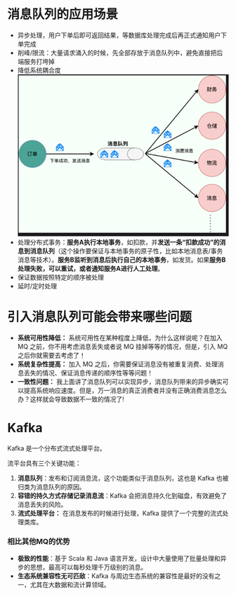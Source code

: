 # 消息队列的应用场景
- 异步处理，用户下单后即可返回结果，等数据库处理完成后再正式通知用户下单完成
- 削峰/限流：大量请求涌入的时候，先全部存放于消息队列中，避免直接把后端服务打垮掉
- 降低系统耦合度![输入图片说明](/imgs/2025-05-29/3wgp7kkU3X501wEY.png)
- 处理分布式事务：**服务A执行本地事务**，如扣款，并**发送一条“扣款成功”的消息到消息队列**（这个操作要保证与本地事务的原子性，比如本地消息表/事务消息等技术）。**服务B监听到消息后执行自己的本地事务**，如发货。如果**服务B处理失败，可以重试，或者通知服务A进行人工处理**。
- 保证数据按照特定的顺序被处理
- 延时/定时处理

# 引入消息队列可能会带来哪些问题
-   **系统可用性降低：** 系统可用性在某种程度上降低，为什么这样说呢？在加入 MQ 之前，你不用考虑消息丢失或者说 MQ 挂掉等等的情况，但是，引入 MQ 之后你就需要去考虑了！
-   **系统复杂性提高：** 加入 MQ 之后，你需要保证消息没有被重复消费、处理消息丢失的情况、保证消息传递的顺序性等等问题！
-   **一致性问题：** 我上面讲了消息队列可以实现异步，消息队列带来的异步确实可以提高系统响应速度。但是，万一消息的真正消费者并没有正确消费消息怎么办？这样就会导致数据不一致的情况了!

# Kafka
Kafka 是一个分布式流式处理平台。

流平台具有三个关键功能：

1.  **消息队列**：发布和订阅消息流，这个功能类似于消息队列，这也是 Kafka 也被归类为消息队列的原因。
2.  **容错的持久方式存储记录消息流**：Kafka 会把消息持久化到磁盘，有效避免了消息丢失的风险。
3.  **流式处理平台：** 在消息发布的时候进行处理，Kafka 提供了一个完整的流式处理类库。

### 相比其他MQ的优势
-   **极致的性能**：基于 Scala 和 Java 语言开发，设计中大量使用了批量处理和异步的思想，最高可以每秒处理千万级别的消息。
-   **生态系统兼容性无可匹敌**：Kafka 与周边生态系统的兼容性是最好的没有之一，尤其在大数据和流计算领域。


<!--stackedit_data:
eyJoaXN0b3J5IjpbMjA5MjEyNTQzNiwtOTY1MTcxNDMyLDExMj
cxMjA1NzgsLTIwODg3NDY2MTJdfQ==
-->